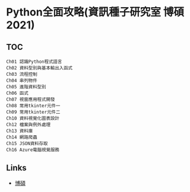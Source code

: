 # Python全面攻略(資訊種子研究室 博碩 2021)
## TOC
```
Ch01 認識Python程式語言
Ch02 資料型別與基本輸出入函式
Ch03 流程控制
Ch04 串列物件
Ch05 進階資料型別
Ch06 函式
Ch07 視窗應用程式開發
Ch08 常用tkinter元件一
Ch09 常用tkinter元件二
Ch10 資料視覺化圖表設計
Ch12 檔案與例外處理
Ch13 資料庫
Ch14 網路爬蟲
Ch15 JSON資料存取
Ch16 Azure電腦視覺服務
```
## Links
* [博碩](http://www.drmaster.com.tw/bookinfo.asp?BookID=MP32017)
